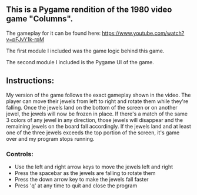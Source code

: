 ## This is a Pygame rendition of the 1980 video game "Columns". 
The gameplay for it can be found here: https://www.youtube.com/watch?v=pFJvY1k-rpM

The first module I included was the game logic behind this game.

The second module I included is the Pygame UI of the game.

## Instructions:
My version of the game follows the exact gameplay shown in the video. The player can
move their jewels from left to right and rotate them while they're falling. Once the
jewels land on the bottom of the screen or on another jewel, the jewels will now be
frozen in place. If there's a match of the same 3 colors of any jewel in any direction,
those jewels will disappear and the remaining jewels on the board fall accordingly. If
the jewels land and at least one of the three jewels exceeds the top portion of the screen,
it's game over and my program stops running.

### Controls:
  * Use the left and right arrow keys to move the jewels left and right 
  * Press the spacebar as the jewels are falling to rotate them
  * Press the down arrow key to make the jewels fall faster
  * Press 'q' at any time to quit and close the program
